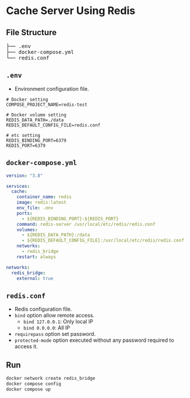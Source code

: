 # Cache Server Using Redis

## File Structure

<pre>
├── .env
├── docker-compose.yml
└── redis.conf
</pre>

## <code>.env</code>

- Environment configuration file.

```.env
# Docker setting
COMPOSE_PROJECT_NAME=redis-test

# Docker volume setting
REDIS_DATA_PATH=./data
REDIS_DEFAULT_CONFIG_FILE=redis.conf

# etc setting
REDIS_BINDING_PORT=6379
REDIS_PORT=6379
```

## <code>docker-compose.yml</code>

```docker-compose.yml
version: "3.8"

services:
  cache:
    container_name: redis
    image: redis:latest
    env_file: .env
    ports:
      - ${REDIS_BINDING_PORT}:${REDIS_PORT}
    command: redis-server /usr/local/etc/redis/redis.conf
    volumes:
      - ${REDIS_DATA_PATH}:/data
      - ${REDIS_DEFAULT_CONFIG_FILE}:/usr/local/etc/redis/redis.conf
    networks:
      - redis_bridge
    restart: always

networks:
  redis_bridge:
    external: true
```

## <code>redis.conf</code>

- Redis configuration file.
- <code>bind</code> option allow remote access.
  - <code>bind 127.0.0.1</code>: Only local IP
  - <code>bind 0.0.0.0</code>: All IP
- <code>requirepass</code> option set password.
- <code>protected-mode</code> option executed without any password required to access it.

## Run 

```bash
docker network create redis_bridge
docker compose config
docker compose up
```
